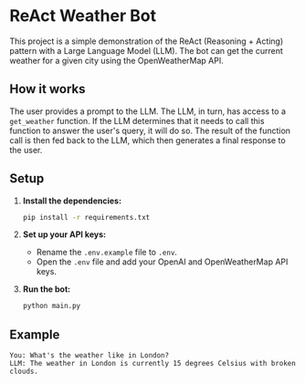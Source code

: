 # ReAct Weather Bot

This project is a simple demonstration of the ReAct (Reasoning + Acting) pattern with a Large Language Model (LLM). The bot can get the current weather for a given city using the OpenWeatherMap API.

## How it works

The user provides a prompt to the LLM. The LLM, in turn, has access to a `get_weather` function. If the LLM determines that it needs to call this function to answer the user's query, it will do so. The result of the function call is then fed back to the LLM, which then generates a final response to the user.

## Setup

1.  **Install the dependencies:**

    ```bash
    pip install -r requirements.txt
    ```

2.  **Set up your API keys:**

    - Rename the `.env.example` file to `.env`.
    - Open the `.env` file and add your OpenAI and OpenWeatherMap API keys.

3.  **Run the bot:**

    ```bash
    python main.py
    ```

## Example

```
You: What's the weather like in London?
LLM: The weather in London is currently 15 degrees Celsius with broken clouds.
```

